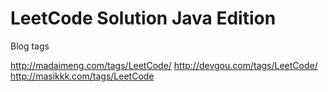 # LeetCode Solution Java Edition
Blog tags

http://madaimeng.com/tags/LeetCode/
http://devgou.com/tags/LeetCode/
http://masikkk.com/tags/LeetCode